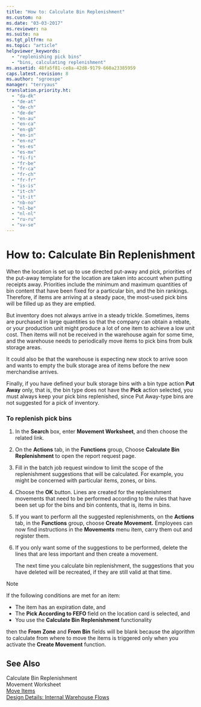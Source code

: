 ```yaml
---
title: "How to: Calculate Bin Replenishment"
ms.custom: na
ms.date: "03-03-2017"
ms.reviewer: na
ms.suite: na
ms.tgt_pltfrm: na
ms.topic: "article"
helpviewer_keywords: 
  - "replenishing pick bins"
  - "bins, calculating replenishment"
ms.assetid: 48fa5f81-ce8a-42d8-9179-660a23385959
caps.latest.revision: 8
ms.author: "sgroespe"
manager: "terryaus"
translation.priority.ht: 
  - "da-dk"
  - "de-at"
  - "de-ch"
  - "de-de"
  - "en-au"
  - "en-ca"
  - "en-gb"
  - "en-in"
  - "en-nz"
  - "es-es"
  - "es-mx"
  - "fi-fi"
  - "fr-be"
  - "fr-ca"
  - "fr-ch"
  - "fr-fr"
  - "is-is"
  - "it-ch"
  - "it-it"
  - "nb-no"
  - "nl-be"
  - "nl-nl"
  - "ru-ru"
  - "sv-se"
---
```

# How to: Calculate Bin Replenishment
When the location is set up to use directed put\-away and pick, priorities of the put\-away template for the location are taken into account when putting receipts away. Priorities include the minimum and maximum quantities of bin content that have been fixed for a particular bin, and the bin rankings. Therefore, if items are arriving at a steady pace, the most\-used pick bins will be filled up as they are emptied.  
  
 But inventory does not always arrive in a steady trickle. Sometimes, items are purchased in large quantities so that the company can obtain a rebate, or your production unit might produce a lot of one item to achieve a low unit cost. Then items will not be received in the warehouse again for some time, and the warehouse needs to periodically move items to pick bins from bulk storage areas.  
  
 It could also be that the warehouse is expecting new stock to arrive soon and wants to empty the bulk storage area of items before the new merchandise arrives.  
  
 Finally, if you have defined your bulk storage bins with a bin type action **Put Away** only, that is, the bin type does not have the **Pick** action selected, you must always keep your pick bins replenished, since Put Away\-type bins are not suggested for a pick of inventory.  
  
### To replenish pick bins  
  
1.  In the **Search** box, enter **Movement Worksheet**, and then choose the related link.  
  
2.  On the **Actions** tab, in the **Functions** group, Choose **Calculate Bin Replenishment** to open the report request page.  
  
3.  Fill in the batch job request window to limit the scope of the replenishment suggestions that will be calculated. For example, you might be concerned with particular items, zones, or bins.  
  
4.  Choose the **OK** button. Lines are created for the replenishment movements that need to be performed according to the rules that have been set up for the bins and bin contents, that is, items in bins.  
  
5.  If you want to perform all the suggested replenishments, on the **Actions** tab, in the **Functions** group, choose **Create Movement.** Employees can now find instructions in the **Movements** menu item, carry them out and register them.  
  
6.  If you only want some of the suggestions to be performed, delete the lines that are less important and then create a movement.  
  
     The next time you calculate bin replenishment, the suggestions that you have deleted will be recreated, if they are still valid at that time.  
  
> [!NOTE]  
>  If the following conditions are met for an item:  
>   
>  -   The item has an expiration date, and  
> -   The **Pick According to FEFO** field on the location card is selected, and  
> -   You use the **Calculate Bin Replenishment** functionality  
>   
>  then the **From Zone** and **From Bin** fields will be blank because the algorithm to calculate from where to move the items is triggered only when you activate the **Create Movement** function.  
  
## See Also  
 Calculate Bin Replenishment   
 Movement Worksheet   
 [Move Items](../WarehouseActivities/move-items.md)   
 [Design Details: Internal Warehouse Flows](../ApplicationDesign/design-details-internal-warehouse-flows.md)